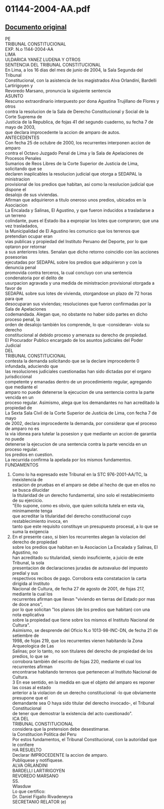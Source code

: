 
01144-2004-AA.pdf
=================
  
[Documento original](https://tc.gob.pe/jurisprudencia/2005/01144-2004-AA.pdf)  
---  
PE  
TRIBUNAL CONSTITUCIONAL  
EXP. N.o 1144-2004-AA  
LIMA  
ULDARICA YANEZ LUDENA Y OTROS  
SENTENCIA DEL TRIBUNAL CONSTITUCIONAL  
En Lima, a los 16 dias del mes de junio de 2004, la Sala Segunda del Tribunal  
Constitucional, con la asistencia de los magistrados Alva Orlandini, Bardelli Lartirigoyen y  
Revoredo Marsano, pronuncia la siguiente sentencia  
ASUNTO  
Rescurso extraordinario interpuesto por dona Agustina Trujillano de Flores y otros  
contra la resolucion de la Sala de Derecho Constitucional y Social de la Corte Suprema de  
Justicia de la Republica, de fojas 41 del segundo cuaderno, su fecha 7 de mayo de 2003,  
que declara improcedente la accion de amparo de autos.  
ANTECEDENTES  
Con fecha 25 de octubre de 2000, los recurrentes interponen accion de amparo  
contra el Octavo Juzgado Penal de Lima y la Sala de Apelaciones de Procesos Penales  
Sumarios de Reos Libres de la Corte Superior de Justicia de Lima, solicitando que se  
declaren inaplicables la resolucion judicial que otorga a SEDAPAL la ministracion  
provisional de los predios que habitan, asi como la resolucion judicial que dispone el  
desalojo de sus viviendas.  
Afirman que adquirieron a titulo oneroso unos predios, ubicados en la Asociacion  
La Encalada y Salinas, El Agustino, y que fueron inducidos a trasladarse a un terreno  
colindante, pues el Estado iba a expropiar los lotes que compraron; que una vez trasladados,  
la Municipalidad de El Agustino les comunico que los terrenos que pretendian ocupar eran  
vias publicas y propiedad del Instituto Peruano del Deporte, por lo que optaron por retornar  
a sus anteriores lotes. Senalan que dicho retorno coincidio con las acciones posesorias  
ejecutadas por SEDAPAL sobre los predios que adquirieron y con la denuncia penal  
promovida contra terceros, la cual concluyo con una sentencia condenatoria por el delito de  
usurpacion agravada y una medida de ministracion provisional otorgada a favor de  
SEDAPAL sobre sus lotes de vivienda, otorgandose un plazo de 72 horas para que  
desocuparan sus viviendas; resoluciones que fueron confirmadas por la Sala de Apelaciones  
codemandada. Alegan que, no obstante no haber sido partes en dicho proceso penal, la  
orden de desalojo también los comprende, lo que -consideran- viola su derecho  
constitucional al debido proceso y amenaza su derecho de propiedad.  
El Procurador Publico encargado de los asuntos judiciales del Poder Judicial  
DEL  
TRIBUNAL CONSTITUCIONAL  
contesta la demanda solicitando que se la declare improcedente 0 infundada, aduciendo que  
las resoluciones judiciales cuestionadas han sido dictadas por el organo jurisdiccional  
competente y emanadas dentro de un procedimiento regular, agregando que mediante el  
amparo no puede detenerse la ejecucion de una sentencia contra la parte vencida en un  
proceso regular. Asimismo, alega que los demandantes no han acreditado la propiedad de  
La Sexta Sala Civil de la Corte Superior de Justicia de Lima, con fecha 7 de mayo  
de 2002, declara improcedente la demanda, por considerar que el proceso de amparo no es  
la via idonea para tutelar la posesion y que mediante un accion de garantia no puede  
detenerse la ejecucion de una sentencia contra la parte vencida en un proceso regular.  
los predios en cuestion.  
La recurrida confirma la apelada por los mismos fundamentos.  
FUNDAMENTOS  
1. Como lo ha expresado este Tribunal en la STC 976-2001-AA/TC, la inexistencia de  
estacion de pruebas en el amparo se debe al hecho de que en ellos no se busca dilucidar  
la titularidad de un derecho fundamental, sino solo el restablecimiento de su ejercicio.  
"Ello supone, como es obvio, que quien solicita tutela en esta via, minimamente tenga  
que acreditar la titularidad del derecho constitucional cuyo restablecimiento invoca, en  
tanto que este requisito constituye un presupuesto procesal, a lo que se suma la exigencia  
2. En el presente caso, si bien los recurrentes alegan la violacion del derecho de propiedad  
sobre los predios que habitan en la Asociacion La Encalada y Salinas, El Agustino, no  
han acreditado su titularidad, siendo insuficiente, a juicio de este Tribunal, la sola  
presentacion de declaraciones juradas de autoavaluo del impuesto predial y sus  
respectivos recibos de pago. Corrobora esta constatacion la carta dirigida al Instituto  
Nacional de Cultura, de fecha 27 de agosto de 2001, de fojas 217, mediante la cual los  
recurrentes afirman que llevan "viviendo en tierras del Estado por mas de doce anos",  
por lo que solicitan "los planos (de los predios que habitan) con una nota explicativa  
sobre la propiedad que tiene sobre los mismos el Instituto Nacional de Cultura".  
Asimismo, se desprende del Oficio N.o 1013-98-INC-DN, de fecha 21 de setiembre de  
1998, de fojas 219, que los recurrentes vienen habitando la Zona Arqueologica de Las  
Salinas; por lo tanto, no son titulares del derecho de propiedad de los predios, lo que se  
corrobora también del escrito de fojas 220, mediante el cual los recurrentes afirman  
encontrarse habitando terrenos que pertenecen al Instituto Nacional de Cultura.  
3 En ese sentido, en la medida en que el objeto del amparo es reponer las cosas al estado  
anterior a la violacion de un derecho constitucional -lo que obviamente presupone que el  
demandante sea O haya sido titular del derecho invocado-, el Tribunal Constitucional  
de tener que demostrar la existencia del acto cuestionado".  
ICA DEL  
TRIBUNAL CONSTITUCIONAL  
considera que la pretension debe desestimarse.  
la Constitucion Politica del Peru  
Por estos fundamentos, el Tribunal Constitucional, con la autoridad que le confiere  
HA RESUELTO  
Declarar IMPROCEDENTE la accion de amparo.  
Publiquese y notifiquese.  
ALVA ORLANDINI  
BARDELLI LARTIRIGOYEN  
REVOREDO MARSANO  
SS.  
Wlasduw  
Lo que certifico:  
Dr. Daniel Figallo Rivadeneyra  
SECRETANIO RELATOR (e)